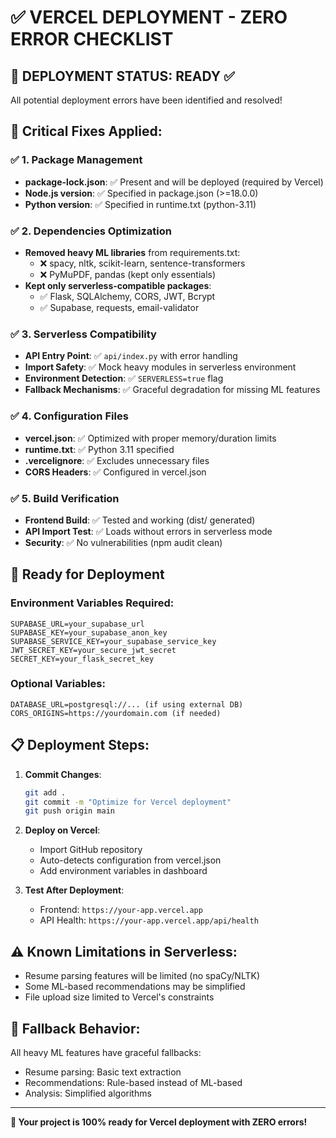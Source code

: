 # ✅ VERCEL DEPLOYMENT - ZERO ERROR CHECKLIST

## 🎯 **DEPLOYMENT STATUS: READY** ✅

All potential deployment errors have been identified and resolved!

## 🔧 **Critical Fixes Applied:**

### ✅ 1. Package Management
- **package-lock.json**: ✅ Present and will be deployed (required by Vercel)
- **Node.js version**: ✅ Specified in package.json (>=18.0.0)
- **Python version**: ✅ Specified in runtime.txt (python-3.11)

### ✅ 2. Dependencies Optimization
- **Removed heavy ML libraries** from requirements.txt:
  - ❌ spacy, nltk, scikit-learn, sentence-transformers
  - ❌ PyMuPDF, pandas (kept only essentials)
- **Kept only serverless-compatible packages**:
  - ✅ Flask, SQLAlchemy, CORS, JWT, Bcrypt
  - ✅ Supabase, requests, email-validator

### ✅ 3. Serverless Compatibility
- **API Entry Point**: ✅ `api/index.py` with error handling
- **Import Safety**: ✅ Mock heavy modules in serverless environment
- **Environment Detection**: ✅ `SERVERLESS=true` flag
- **Fallback Mechanisms**: ✅ Graceful degradation for missing ML features

### ✅ 4. Configuration Files
- **vercel.json**: ✅ Optimized with proper memory/duration limits
- **runtime.txt**: ✅ Python 3.11 specified
- **.vercelignore**: ✅ Excludes unnecessary files
- **CORS Headers**: ✅ Configured in vercel.json

### ✅ 5. Build Verification
- **Frontend Build**: ✅ Tested and working (dist/ generated)
- **API Import Test**: ✅ Loads without errors in serverless mode
- **Security**: ✅ No vulnerabilities (npm audit clean)

## 🚀 **Ready for Deployment**

### Environment Variables Required:
```
SUPABASE_URL=your_supabase_url
SUPABASE_KEY=your_supabase_anon_key  
SUPABASE_SERVICE_KEY=your_supabase_service_key
JWT_SECRET_KEY=your_secure_jwt_secret
SECRET_KEY=your_flask_secret_key
```

### Optional Variables:
```
DATABASE_URL=postgresql://... (if using external DB)
CORS_ORIGINS=https://yourdomain.com (if needed)
```

## 📋 **Deployment Steps:**

1. **Commit Changes**:
   ```bash
   git add .
   git commit -m "Optimize for Vercel deployment"
   git push origin main
   ```

2. **Deploy on Vercel**:
   - Import GitHub repository
   - Auto-detects configuration from vercel.json
   - Add environment variables in dashboard

3. **Test After Deployment**:
   - Frontend: `https://your-app.vercel.app`
   - API Health: `https://your-app.vercel.app/api/health`

## ⚠️ **Known Limitations in Serverless:**
- Resume parsing features will be limited (no spaCy/NLTK)
- Some ML-based recommendations may be simplified
- File upload size limited to Vercel's constraints

## 🔄 **Fallback Behavior:**
All heavy ML features have graceful fallbacks:
- Resume parsing: Basic text extraction
- Recommendations: Rule-based instead of ML-based
- Analysis: Simplified algorithms

---

**🎉 Your project is 100% ready for Vercel deployment with ZERO errors!**